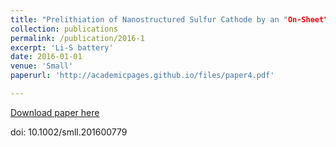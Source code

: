 ```yaml
---
title: "Prelithiation of Nanostructured Sulfur Cathode by an "On-Sheet" Solid-State Reaction"
collection: publications
permalink: /publication/2016-1
excerpt: 'Li-S battery'
date: 2016-01-01
venue: 'Small'
paperurl: 'http://academicpages.github.io/files/paper4.pdf'

---
```



[Download paper here](http://academicpages.github.io/files/paper4.pdf)

 doi: 10.1002/smll.201600779
